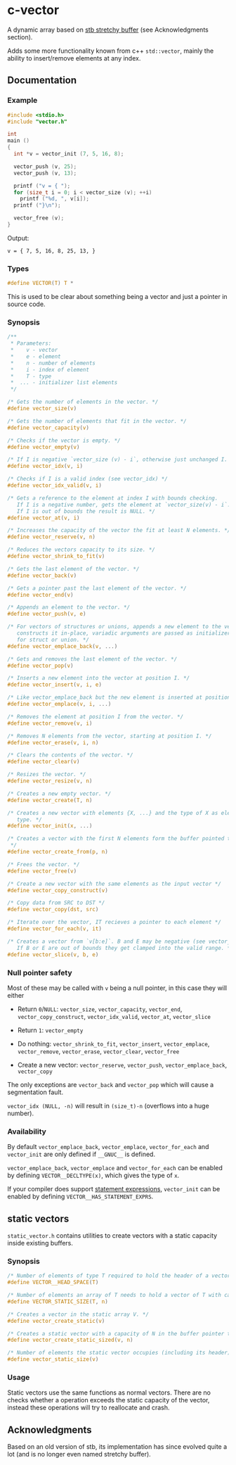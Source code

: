 # c-vector

A dynamic array based on [stb stretchy buffer](https://github.com/nothings/stb/blob/master/stb_ds.h) (see Acknowledgments section).

Adds some more functionality known from c++ `std::vector`, mainly the ability to insert/remove elements at any index.

## Documentation

### Example

```c
#include <stdio.h>
#include "vector.h"

int
main ()
{
  int *v = vector_init (7, 5, 16, 8);

  vector_push (v, 25);
  vector_push (v, 13);

  printf ("v = { ");
  for (size_t i = 0; i < vector_size (v); ++i)
    printf ("%d, ", v[i]);
  printf ("}\n");

  vector_free (v);
}
```

Output:

```
v = { 7, 5, 16, 8, 25, 13, }
```

### Types

```c
#define VECTOR(T) T *
```

This is used to be clear about something being a vector and just a pointer in
source code.

### Synopsis

```c
/**
 * Parameters:
 *    v - vector
 *    e - element
 *    n - number of elements
 *    i - index of element
 *    T - type
 *  ... - initializer list elements
 */

/* Gets the number of elements in the vector. */
#define vector_size(v)

/* Gets the number of elements that fit in the vector. */
#define vector_capacity(v)

/* Checks if the vector is empty. */
#define vector_empty(v)

/* If I is negative `vector_size (v) - i`, otherwise just unchanged I. */
#define vector_idx(v, i)

/* Checks if I is a valid index (see vector_idx) */
#define vector_idx_valid(v, i)

/* Gets a reference to the element at index I with bounds checking.
   If I is a negative number, gets the element at `vector_size(v) - i`.
   If I is out of bounds the result is NULL. */
#define vector_at(v, i)

/* Increases the capacity of the vector the fit at least N elements. */
#define vector_reserve(v, n)

/* Reduces the vectors capacity to its size. */
#define vector_shrink_to_fit(v)

/* Gets the last element of the vector. */
#define vector_back(v)

/* Gets a pointer past the last element of the vector. */
#define vector_end(v)

/* Appends an element to the vector. */
#define vector_push(v, e)

/* For vectors of structures or unions, appends a new element to the vector and
   constructs it in-place, variadic arguments are passed as initializer list
   for struct or union. */
#define vector_emplace_back(v, ...)

/* Gets and removes the last element of the vector. */
#define vector_pop(v)

/* Inserts a new element into the vector at position I. */
#define vector_insert(v, i, e)

/* Like vector_emplace_back but the new element is inserted at position I. */
#define vector_emplace(v, i, ...)

/* Removes the element at position I from the vector. */
#define vector_remove(v, i)

/* Removes N elements from the vector, starting at position I. */
#define vector_erase(v, i, n)

/* Clears the contents of the vector. */
#define vector_clear(v)

/* Resizes the vector. */
#define vector_resize(v, n)

/* Creates a new empty vector. */
#define vector_create(T, n)

/* Creates a new vector with elements {X, ...} and the type of X as element
   type. */
#define vector_init(x, ...)

/* Creates a vector with the first N elements form the buffer pointed to by P.
 */
#define vector_create_from(p, n)

/* Frees the vector. */
#define vector_free(v)

/* Create a new vector with the same elements as the input vector */
#define vector_copy_construct(v)

/* Copy data from SRC to DST */
#define vector_copy(dst, src)

/* Iterate over the vector, IT recieves a pointer to each element */
#define vector_for_each(v, it)

/* Creates a vector from `v[b:e]`. B and E may be negative (see vector_idx).
   If B or E are out of bounds they get clamped into the valid range. */
#define vector_slice(v, b, e)
```

### Null pointer safety

Most of these may be called with `v` being a null pointer, in this case they will either

- Return `0`/`NULL`: `vector_size`, `vector_capacity`, `vector_end`, `vector_copy_construct`, `vector_idx_valid`, `vector_at`, `vector_slice`

- Return `1`: `vector_empty`

- Do nothing: `vector_shrink_to_fit`, `vector_insert`, `vector_emplace`, `vector_remove`, `vector_erase`, `vector_clear`, `vector_free`

- Create a new vector: `vector_reserve`, `vector_push`, `vector_emplace_back`, `vector_copy`

The only exceptions are `vector_back` and `vector_pop` which will cause a segmentation fault.

`vector_idx (NULL, -n)` will result in `(size_t)-n` (overflows into a huge number).

### Availability

By default `vector_emplace_back`, `vector_emplace`, `vector_for_each` and `vector_init` are only defined if `__GNUC__` is defined.

`vector_emplace_back`, `vector_emplace` and `vector_for_each` can be enabled by defining `VECTOR__DECLTYPE(x)`, which gives the type of `x`.

If your compiler does support [statement expressions](https://gcc.gnu.org/onlinedocs/gcc/Statement-Exprs.html), `vector_init` can be enabled by defining `VECTOR__HAS_STATEMENT_EXPRS`.

## static vectors

`static_vector.h` contains utilities to create vectors with a static capacity inside existing buffers.

### Synopsis

```c
/* Number of elements of type T required to hold the header of a vector. */
#define VECTOR__HEAD_SPACE(T)

/* Number of elements an array of T needs to hold a vector of T with capacity N. */
#define VECTOR_STATIC_SIZE(T, n)

/* Creates a vector in the static array V. */
#define vector_create_static(v)

/* Creates a static vector with a capacity of N in the buffer pointer to by V. */
#define vector_create_static_sized(v, n)

/* Number of elements the static vector occupies (including its header). */
#define vector_static_size(v)
```

### Usage

Static vectors use the same functions as normal vectors.
There are no checks whether a operation exceeds the static capacity of the vector, instead these operations will try to reallocate and crash.

## Acknowledgments

Based on an old version of stb, its implementation has since evolved quite a lot (and is no longer even named stretchy buffer).

